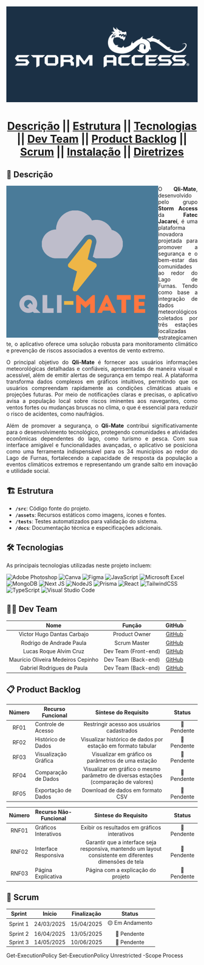 # ![Imagem de Capa](/public/Storm%20Access%20GitHub.jpg)

<div align="center">
<h1>
<a href="#-descrição">Descrição</a> || <a href="#️-estrutura">Estrutura</a> || <a href="#️-tecnologias">Tecnologias</a> || <a href="#-dev-team">Dev Team</a> || <a href="#-product-backlog">Product Backlog</a> || <a href="#-scrum">Scrum</a> || <a href="#-instalação">Instalação</a> || <a href="./docs/ABP 3DSM-1SEM-2025.pdf">Diretrizes</a>
</h1>
</div>

## 📝 Descrição
<img src="/public/Qli-Mate App.jpg" min-width="400px" max-width="400px" width="400px" align="left" alt="Logo do Qli-Mate">

<div style="text-align: justify;">
  <p style="text-align: justify;">
    O <strong>Qli-Mate</strong>, desenvolvido pelo grupo <strong>Storm Access</strong> da <strong>Fatec Jacareí</strong>, é uma plataforma inovadora projetada para promover a segurança e o bem-estar das comunidades ao redor do Lago de Furnas. Tendo como base a integração de dados meteorológicos coletados por três estações localizadas estrategicamente, o aplicativo oferece uma solução robusta para monitoramento climático e prevenção de riscos associados a eventos de vento extremo.
  </p>
  <p style="text-align: justify;">
    O principal objetivo do <strong>Qli-Mate</strong> é fornecer aos usuários informações meteorológicas detalhadas e confiáveis, apresentadas de maneira visual e acessível, além de emitir alertas de segurança em tempo real. A plataforma transforma dados complexos em gráficos intuitivos, permitindo que os usuários compreendam rapidamente as condições climáticas atuais e projeções futuras. Por meio de notificações claras e precisas, o aplicativo avisa a população local sobre riscos iminentes aos navegantes, como ventos fortes ou mudanças bruscas no clima, o que é essencial para reduzir o risco de acidentes, como naufrágios.
  </p>
  <p style="text-align: justify;">
    Além de promover a segurança, o <strong>Qli-Mate</strong> contribui significativamente para o desenvolvimento tecnológico, protegendo comunidades e atividades econômicas dependentes do lago, como turismo e pesca. Com sua interface amigável e funcionalidades avançadas, o aplicativo se posiciona como uma ferramenta indispensável para os 34 municípios ao redor do Lago de Furnas, fortalecendo a capacidade de resposta da população a eventos climáticos extremos e representando um grande salto em inovação e utilidade social.
  </p>
</div>

## 🏗️ Estrutura
- **`/src`**: Código fonte do projeto.
- **`/assets`**: Recursos estáticos como imagens, ícones e fontes.
- **`/tests`**: Testes automatizados para validação do sistema.
- **`/docs`**: Documentação técnica e especificações adicionais.

## 🛠️ Tecnologias
As principais tecnologias utilizadas neste projeto incluem:

![Adobe Photoshop](https://img.shields.io/badge/adobe%20photoshop-%2331A8FF.svg?style=for-the-badge&logo=adobe%20photoshop&logoColor=white)
![Canva](https://img.shields.io/badge/Canva-%2300C4CC.svg?style=for-the-badge&logo=Canva&logoColor=white)
![Figma](https://img.shields.io/badge/figma-%23F24E1E.svg?style=for-the-badge&logo=figma&logoColor=white)
![JavaScript](https://img.shields.io/badge/javascript-%23323330.svg?style=for-the-badge&logo=javascript&logoColor=%23F7DF1E)
![Microsoft Excel](https://img.shields.io/badge/Microsoft_Excel-217346?style=for-the-badge&logo=microsoft-excel&logoColor=white)
![MongoDB](https://img.shields.io/badge/MongoDB-%234ea94b.svg?style=for-the-badge&logo=mongodb&logoColor=white)
![Next JS](https://img.shields.io/badge/Next-black?style=for-the-badge&logo=next.js&logoColor=white)
![NodeJS](https://img.shields.io/badge/node.js-6DA55F?style=for-the-badge&logo=node.js&logoColor=white)
![Prisma](https://img.shields.io/badge/Prisma-3982CE?style=for-the-badge&logo=Prisma&logoColor=white)
![React](https://img.shields.io/badge/react-%2320232a.svg?style=for-the-badge&logo=react&logoColor=%2361DAFB)
![TailwindCSS](https://img.shields.io/badge/tailwindcss-%2338B2AC.svg?style=for-the-badge&logo=tailwind-css&logoColor=white)
![TypeScript](https://img.shields.io/badge/typescript-%23007ACC.svg?style=for-the-badge&logo=typescript&logoColor=white)
![Visual Studio Code](https://img.shields.io/badge/Visual%20Studio%20Code-0078d7.svg?style=for-the-badge&logo=visual-studio-code&logoColor=white)

## 👨‍💻 Dev Team
| Nome                                  | Função              | GitHub                                          |
|:-------------------------------------:|:-----------------:|:-------------------------------------------:|
| Victor Hugo Dantas Carbajo            | Product Owner       | [GitHub](https://github.com/Victor-Carbajo-DSM) |
| Rodrigo de Andrade Paula              | Scrum Master        | [GitHub](https://github.com/RodrigodeAndrade90) |
| Lucas Roque Alvim Cruz                | Dev Team (Front-end)| [GitHub](https://github.com/lucasroqe)          |
| Maurício Oliveira Medeiros Cepinho    | Dev Team (Back-end) | [GitHub](https://github.com/maucepinho)         |
| Gabriel Rodrigues de Paula            | Dev Team (Back-end) | [GitHub](https://github.com/gabriel0067)        |

## 📋 Product Backlog
| Número | Recurso Funcional       | Síntese do Requisito                                         | Status       |
|:------:|----------------------|:---------------------------------------------------:|:------------:|
|  RF01  | Controle de Acesso   | Restringir acesso aos usuários cadastrados         | 🔴 Pendente  |
|  RF02  | Histórico de Dados   | Visualizar histórico de dados por estação em formato tabular | 🔴 Pendente  |
|  RF03  | Visualização Gráfica | Visualizar em gráfico os parâmetros de uma estação | 🔴 Pendente  |
|  RF04  | Comparação de Dados  | Visualizar em gráfico o mesmo parâmetro de diversas estações (comparação de valores) | 🔴 Pendente  |
|  RF05  | Exportação de Dados  | Download de dados em formato CSV                   | 🔴 Pendente  |

| Número | Recurso Não-Funcional   | Síntese do Requisito                                         | Status       |
|:------:|----------------------|:---------------------------------------------------:|:------------:|
|  RNF01 | Gráficos Interativos | Exibir os resultados em gráficos interativos       | 🔴 Pendente  |
|  RNF02 | Interface Responsiva | Garantir que a interface seja responsiva, mantendo um layout consistente em diferentes dimensões de tela | 🔴 Pendente  |
|  RNF03 | Página Explicativa   | Página com a explicação do projeto                 | 🔴 Pendente  |

## 🔄 Scrum
| Sprint  | Início        | Finalização   | Status           |
|:-------:|:-------------:|:-------------:|:----------------:|
| Sprint 1 | 24/03/2025   | 15/04/2025    | 🟡 Em Andamento |
| Sprint 2 | 16/04/2025   | 13/05/2025    | 🔴 Pendente     |
| Sprint 3 | 14/05/2025   | 10/06/2025    | 🔴 Pendente     |




Get-ExecutionPolicy
Set-ExecutionPolicy Unrestricted -Scope Process
